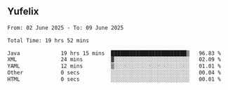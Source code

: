 ## Yufelix

<!--START_SECTION:waka-->

```txt
From: 02 June 2025 - To: 09 June 2025

Total Time: 19 hrs 52 mins

Java             19 hrs 15 mins  ████████████████████████▒   96.83 %
XML              24 mins         ▓░░░░░░░░░░░░░░░░░░░░░░░░   02.09 %
YAML             12 mins         ▒░░░░░░░░░░░░░░░░░░░░░░░░   01.01 %
Other            0 secs          ░░░░░░░░░░░░░░░░░░░░░░░░░   00.04 %
HTML             0 secs          ░░░░░░░░░░░░░░░░░░░░░░░░░   00.01 %
```

<!--END_SECTION:waka-->

